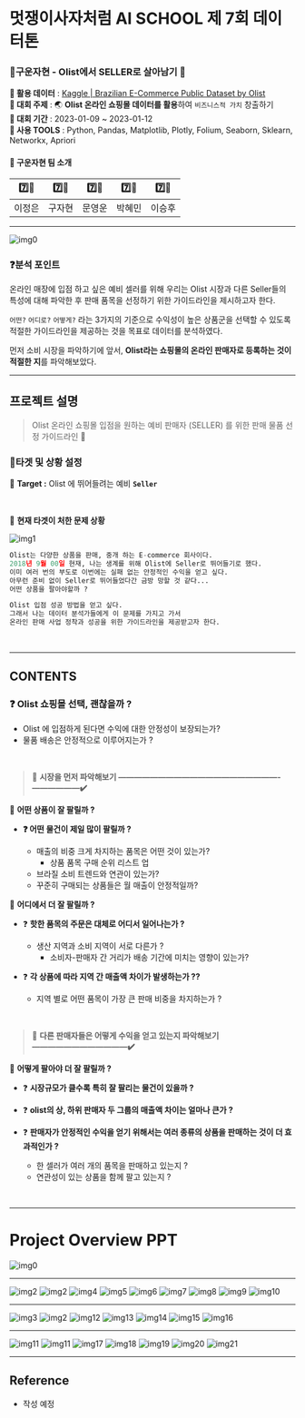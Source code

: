 #  멋쟁이사자처럼 AI SCHOOL 제 7회 데이터톤 

### 🥉구운자현 - Olist에서 SELLER로 살아남기 👊
**📌 활용 데이터** : [Kaggle | Brazilian E-Commerce Public Dataset by Olist](https://www.kaggle.com/datasets/olistbr/brazilian-ecommerce)    
**📌 대회 주제** : 🌏 **Olist 온라인 쇼핑몰 데이터를 활용**하여 ```비즈니스적 가치``` 창출하기      
**📌 대회 기간** : 2023-01-09 ~ 2023-01-12     
**📌 사용 TOOLS** : Python, Pandas, Matplotlib, Plotly, Folium, Seaborn, Sklearn, Networkx, Apriori


#### 🦁 구운자현 팀 소개
| 7️⃣🦁 | 7️⃣🦁 | 7️⃣🦁 | 7️⃣🦁 | 7️⃣🦁 |
| :---: | :---: | :---: | :---: | :---: |
| 이정은 | 구자현 | 문영운 | 박혜민 | 이승후 |

---

![img0](img/슬라이드1.PNG)


### **❓분석 포인트**

온라인 매장에 입점 하고 싶은 예비 셀러를 위해 우리는 Olist 시장과 다른 Seller들의 특성에 대해 파악한 후 판매 품목을 선정하기 위한 가이드라인을 제시하고자 한다. 

`어떤?` `어디로?` `어떻게?` 라는 3가지의 기준으로 수익성이 높은 상품군을 선택할 수 있도록 적절한 가이드라인을 제공하는 것을 목표로 데이터를 분석하였다. 

먼저 소비 시장을 파악하기에 앞서, **Olist라는 쇼핑몰의 온라인 판매자로 등록하는 것이 적절한 지**를 파악해보았다.  

---
## 프로젝트 설명 

> Olist 온라인 쇼핑몰 입점을 원하는 예비 판매자 (SELLER) 를 위한 판매 물품 선정 가이드라인 👊

### 🤔타겟 및 상황 설정

📌 **Target :** Olist 에 뛰어들려는 예비 **`Seller`**

<br/>

📝 **현재 타겟이 처한 문제 상황**

![img1](img/슬라이드4.PNG)

```python
Olist는 다양한 상품을 판매, 중개 하는 E-commerce 회사이다.
2018년 9월 00일 현재, 나는 생계를 위해 Olist에 Seller로 뛰어들기로 했다. 
이미 여러 번의 부도로 이번에는 실패 없는 안정적인 수익을 얻고 싶다. 
아무런 준비 없이 Seller로 뛰어들었다간 금방 망할 것 같다... 
어떤 상품을 팔아야할까 ?

Olist 입점 성공 방법을 얻고 싶다.
그래서 나는 데이터 분석가들에게 이 문제를 가지고 가서
온라인 판매 사업 정착과 성공을 위한 가이드라인을 제공받고자 한다.
```


<br/>

---
## CONTENTS
### **❓ Olist 쇼핑몰 선택, 괜찮을까 ?**

- Olist 에 입점하게 된다면 수익에 대한 안정성이 보장되는가?
- 물품 배송은 안정적으로 이루어지는가 ?

<br/>

> 📝 **시장을 먼저 파악해보기 ————————————————————-——————✔️**
> 

🤔 **어떤 상품이 잘 팔릴까 ?**

- **❓ 어떤 물건이 제일 많이 팔릴까 ?**


    - 매출의 비중 크게 차지하는 품목은 어떤 것이 있는가?
        - 상품 품목 구매 순위 리스트 업
    - 브라질 소비 트렌드와 연관이 있는가?
    - 꾸준히 구매되는 상품들은 월 매출이 안정적일까?

🤔 **어디에서 더 잘 팔릴까 ?**

- ❓ **핫한 품목의 주문은 대체로 어디서 일어나는가 ?**
    - 생산 지역과 소비 지역이 서로 다른가 ?
        - 소비자-판매자 간 거리가 배송 기간에 미치는 영향이 있는가?


- ❓ **각 상품에 따라 지역 간 매출액 차이가 발생하는가 ??**
    - 지역 별로 어떤 품목이 가장 큰 판매 비중을 차지하는가 ?

<br/>

> 🚻 **다른 판매자들은 어떻게 수익을 얻고 있는지 파악해보기**  **————————————✔️**
> 

🤔 **어떻게 팔아야 더 잘 팔릴까 ?**

- ❓ **시장규모가 클수록 특히 잘 팔리는 물건이 있을까 ?**

- ❓ **olist의 상, 하위 판매자 두 그룹의 매출액 차이는 얼마나 큰가 ?**


- ❓ **판매자가 안정적인 수익을 얻기 위해서는 여러 종류의 상품을 판매하는 것이 더 효과적인가 ?**
    - 한 셀러가 여러 개의 품목을 판매하고 있는지 ?
    - 연관성이 있는 상품을 함께 팔고 있는지 ?

<br/>

---
<!-- INTRO -->
# Project Overview PPT 

![img0](img/슬라이드3.PNG)

---

<!-- 쇼핑몰과 상품 분석 -->
![img2](img/슬라이드10.PNG)
![img2](img/슬라이드8.PNG)
![img4](img/슬라이드11.PNG)
![img5](img/슬라이드12.PNG)
![img6](img/슬라이드13.PNG)
![img7](img/슬라이드14.PNG)
![img8](img/슬라이드15.PNG)
![img9](img/슬라이드16.PNG)
![img10](img/슬라이드17.PNG)

---

<!-- 경쟁자 분석 -->
![img3](img/슬라이드18.PNG)
![img2](img/슬라이드9.PNG)
![img12](img/슬라이드20.PNG)
![img13](img/슬라이드21.PNG)
![img14](img/슬라이드22.PNG)
![img15](img/슬라이드23.PNG)
![img16](img/슬라이드24.PNG)

---

<!--결론 -->
![img11](img/슬라이드25.PNG)
![img11](img/슬라이드19.PNG)
![img17](img/슬라이드26.PNG)
![img18](img/슬라이드27.PNG)
![img19](img/슬라이드28.PNG)
![img20](img/슬라이드29.PNG)
![img21](img/슬라이드30.PNG)

---

## Reference 
- 작성 예정 


